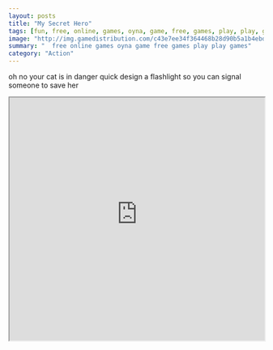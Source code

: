 ```yaml
---
layout: posts
title: "My Secret Hero"
tags: [fun, free, online, games, oyna, game, free, games, play, play, games]
image: "http://img.gamedistribution.com/c43e7ee34f364468b28d90b5a1b4ebd7.jpg"
summary: "  free online games oyna game free games play play games"
category: "Action"
---
```


oh no your cat is in danger quick design a flashlight so you can signal someone to save her

<iframe width="100%" height="480px;" src="http://flash.gamedistribution.com?game=c43e7ee34f364468b28d90b5a1b4ebd7"></iframe>
